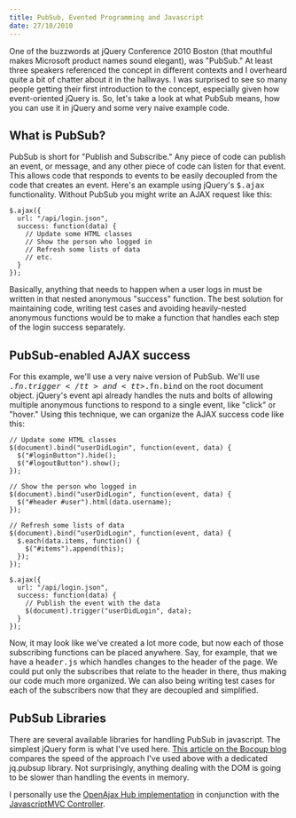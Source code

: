 ```yaml
--- 
title: PubSub, Evented Programming and Javascript
date: 27/10/2010
---
```


One of the buzzwords at jQuery Conference 2010 Boston (that mouthful makes Microsoft product names sound elegant), was "PubSub." At least three speakers referenced the concept in different contexts and I overheard quite a bit of chatter about it in the hallways. I was surprised to see so many people getting their first introduction to the concept, especially given how event-oriented jQuery is. So, let's take a look at what PubSub means, how you can use it in jQuery and some very naive example code.

## What is PubSub?

PubSub is short for "Publish and Subscribe." Any piece of code can publish an event, or message, and any other piece of code can listen for that event. This allows code that responds to events to be easily decoupled from the code that creates an event. Here's an example using jQuery's <tt>$.ajax</tt> functionality. Without PubSub you might write an AJAX request like this:

    $.ajax({ 
      url: "/api/login.json", 
      success: function(data) {
        // Update some HTML classes
        // Show the person who logged in
        // Refresh some lists of data
        // etc.
      }
    });

Basically, anything that needs to happen when a user logs in must be written in that nested anonymous "success" function. The best solution for maintaining code, writing test cases and avoiding heavily-nested anonymous functions would be to make a function that handles each step of the login success separately.

## PubSub-enabled AJAX success

For this example, we'll use a very naive version of PubSub. We'll use <tt>$.fn.trigger</tt> and <tt>$.fn.bind</tt> on the root document object. jQuery's event api already handles the nuts and bolts of allowing multiple anonymous functions to respond to a single event, like "click" or "hover." Using this technique, we can organize the AJAX success code like this:

    // Update some HTML classes
    $(document).bind("userDidLogin", function(event, data) {
      $("#loginButton").hide();
      $("#logoutButton").show();
    });
    
    // Show the person who logged in
    $(document).bind("userDidLogin", function(event, data) {
      $("#header #user").html(data.username);
    });
    
    // Refresh some lists of data
    $(document).bind("userDidLogin", function(event, data) {
      $.each(data.items, function() {
        $("#items").append(this);
      });
    });
        
    $.ajax({ 
      url: "/api/login.json", 
      success: function(data) {
        // Publish the event with the data
        $(document).trigger("userDidLogin", data);
      }
    });

Now, it may look like we've created a lot more code, but now each of those subscribing functions can be placed anywhere. Say, for example, that we have a <tt>header.js</tt> which handles changes to the header of the page. We could put only the subscribes that relate to the header in there, thus making our code much more organized. We can also being writing test cases for each of the subscribers now that they are decoupled and simplified.

## PubSub Libraries

There are several available libraries for handling PubSub in javascript. The simplest jQuery form is what I've used here. [This article on the Bocoup blog] compares the speed of the approach I've used above with a dedicated jq.pubsup library. Not surprisingly, anything dealing with the DOM is going to be slower than handling the events in memory.

I personally use the [OpenAjax Hub implementation] in conjunction with the [JavascriptMVC Controller].

[This article on the Bocoup blog]: http://weblog.bocoup.com/publishsubscribe-with-jquery-custom-events
[OpenAjax Hub implementation]: http://www.openajax.org/member/wiki/OpenAjax_Hub_1.0_Specification
[JavascriptMVC Controller]: http://v3.javascriptmvc.com/index.html#&who=jQuery.Controller
